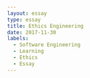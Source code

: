 ```yaml
---
layout: essay
type: essay
title: Ethics Engineering
date: 2017-11-30
labels:
  - Software Engineering
  - Learning
  - Ethics
  - Essay
---
```

